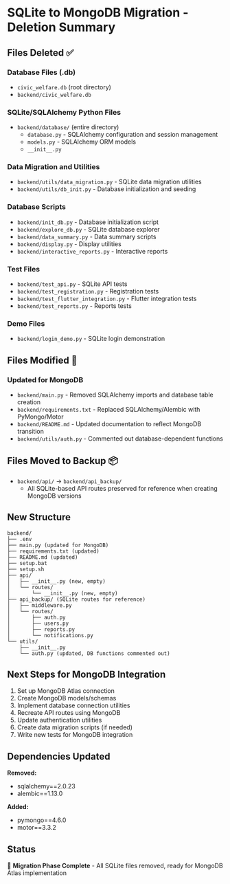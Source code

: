 # SQLite to MongoDB Migration - Deletion Summary

## Files Deleted ✅

### Database Files (.db)
- `civic_welfare.db` (root directory)
- `backend/civic_welfare.db`

### SQLite/SQLAlchemy Python Files
- `backend/database/` (entire directory)
  - `database.py` - SQLAlchemy configuration and session management
  - `models.py` - SQLAlchemy ORM models
  - `__init__.py`

### Data Migration and Utilities
- `backend/utils/data_migration.py` - SQLite data migration utilities
- `backend/utils/db_init.py` - Database initialization and seeding

### Database Scripts
- `backend/init_db.py` - Database initialization script
- `backend/explore_db.py` - SQLite database explorer
- `backend/data_summary.py` - Data summary scripts
- `backend/display.py` - Display utilities
- `backend/interactive_reports.py` - Interactive reports

### Test Files
- `backend/test_api.py` - SQLite API tests
- `backend/test_registration.py` - Registration tests
- `backend/test_flutter_integration.py` - Flutter integration tests
- `backend/test_reports.py` - Reports tests

### Demo Files
- `backend/login_demo.py` - SQLite login demonstration

## Files Modified 🔄

### Updated for MongoDB
- `backend/main.py` - Removed SQLAlchemy imports and database table creation
- `backend/requirements.txt` - Replaced SQLAlchemy/Alembic with PyMongo/Motor
- `backend/README.md` - Updated documentation to reflect MongoDB transition
- `backend/utils/auth.py` - Commented out database-dependent functions

## Files Moved to Backup 📦
- `backend/api/` → `backend/api_backup/`
  - All SQLite-based API routes preserved for reference when creating MongoDB versions

## New Structure
```
backend/
├── .env
├── main.py (updated for MongoDB)
├── requirements.txt (updated)
├── README.md (updated)
├── setup.bat
├── setup.sh
├── api/
│   ├── __init__.py (new, empty)
│   └── routes/
│       └── __init__.py (new, empty)
├── api_backup/ (SQLite routes for reference)
│   ├── middleware.py
│   └── routes/
│       ├── auth.py
│       ├── users.py
│       ├── reports.py
│       └── notifications.py
└── utils/
    ├── __init__.py
    └── auth.py (updated, DB functions commented out)
```

## Next Steps for MongoDB Integration
1. Set up MongoDB Atlas connection
2. Create MongoDB models/schemas
3. Implement database connection utilities
4. Recreate API routes using MongoDB
5. Update authentication utilities
6. Create data migration scripts (if needed)
7. Write new tests for MongoDB integration

## Dependencies Updated
**Removed:**
- sqlalchemy==2.0.23
- alembic==1.13.0

**Added:**
- pymongo==4.6.0
- motor==3.3.2

## Status
🚧 **Migration Phase Complete** - All SQLite files removed, ready for MongoDB Atlas implementation